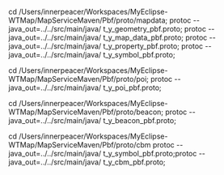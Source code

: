 cd /Users/innerpeacer/Workspaces/MyEclipse-WTMap/MapServiceMaven/Pbf/proto/mapdata;
protoc --java_out=../../src/main/java/ t_y_geometry_pbf.proto;
protoc --java_out=../../src/main/java/ t_y_map_data_pbf.proto;
protoc --java_out=../../src/main/java/ t_y_property_pbf.proto;
protoc --java_out=../../src/main/java/ t_y_symbol_pbf.proto;


cd /Users/innerpeacer/Workspaces/MyEclipse-WTMap/MapServiceMaven/Pbf/proto/poi;
protoc --java_out=../../src/main/java/ t_y_poi_pbf.proto;


cd /Users/innerpeacer/Workspaces/MyEclipse-WTMap/MapServiceMaven/Pbf/proto/beacon;
protoc --java_out=../../src/main/java/ t_y_beacon_pbf.proto;

cd /Users/innerpeacer/Workspaces/MyEclipse-WTMap/MapServiceMaven/Pbf/proto/cbm
protoc --java_out=../../src/main/java/ t_y_symbol_pbf.proto;protoc --java_out=../../src/main/java/ t_y_cbm_pbf.proto;

